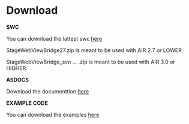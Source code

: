 # Download #

**SWC**

You can download the lattest swc [here](http://code.google.com/p/stagewebviewbridge/source/browse/#svn%2Ftrunk%2FStageWebViewBridge%2Fdownload)

StageWebViewBridge27.zip is meant to be used with AIR 2.7 or LOWER.

StageWebViewBridge\_svn ... .zip is meant to be used with AIR 3.0 or HIGHER.

**ASDOCS**

Download the documenttion
[here](http://stagewebviewbridge.googlecode.com/svn/trunk/StageWebViewBridge/download/asdocs.zip)

**EXAMPLE CODE**

You can download the examples
[here](http://stagewebviewbridge.googlecode.com/svn/trunk/StageWebViewBridge/download/@swvb_examples.zip)